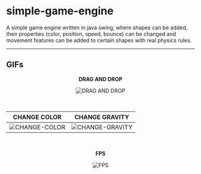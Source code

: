 # simple-game-engine
A simple game engine written in java swing, where shapes can be added, their properties (color, position, speed, bounce) can be changed and movement features can be added to certain shapes with real physics rules.

---
## GIFs
<p align="center"><strong>DRAG AND DROP</strong></p>
<p align="center"><img src="https://user-images.githubusercontent.com/71611710/165188162-97a4313d-6ca9-4913-98b0-6adcdf175314.gif" alt="DRAG AND DROP"></p>

<br>

| **CHANGE COLOR**            | **CHANGE GRAVITY**|
:------------------------:|:------------------------:|
![CHANGE-COLOR](https://user-images.githubusercontent.com/71611710/165189604-f28be7eb-e8a2-4ad2-be14-d8098d4bbe95.gif) | ![CHANGE-GRAVITY](https://user-images.githubusercontent.com/71611710/165190491-f34d8c14-5937-43e8-bd1a-677654083f50.gif)

<br>

<p align="center"><strong>FPS</strong></p>
<p align="center"><img src="https://user-images.githubusercontent.com/71611710/165190813-d111a9c5-ee19-47b0-ac93-172a84a9a4d0.gif" alt="FPS"></p>

